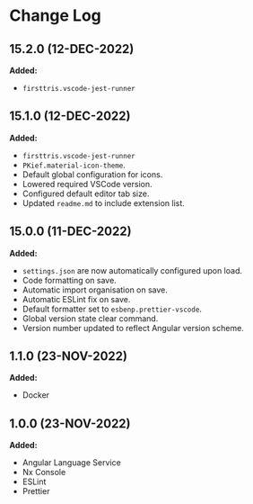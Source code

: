 # Change Log

## 15.2.0 (12-DEC-2022)

**Added:**

- `firsttris.vscode-jest-runner`

## 15.1.0 (12-DEC-2022)

**Added:**

- `firsttris.vscode-jest-runner`
- `PKief.material-icon-theme`.
- Default global configuration for icons.
- Lowered required VSCode version.
- Configured default editor tab size.
- Updated `readme.md` to include extension list.

## 15.0.0 (11-DEC-2022)

**Added:**

- `settings.json` are now automatically configured upon load.
- Code formatting on save.
- Automatic import organisation on save.
- Automatic ESLint fix on save.
- Default formatter set to `esbenp.prettier-vscode`.
- Global version state clear command.
- Version number updated to reflect Angular version scheme.

## 1.1.0 (23-NOV-2022)

**Added:**

- Docker

## 1.0.0 (23-NOV-2022)

**Added:**

- Angular Language Service
- Nx Console
- ESLint
- Prettier

